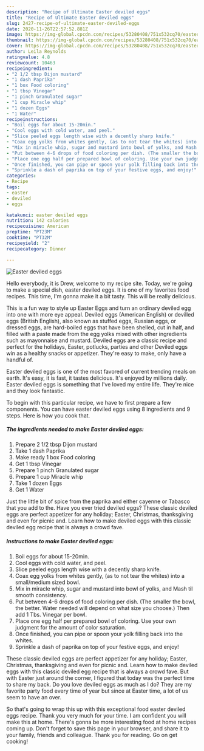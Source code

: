 ```yaml
---
description: "Recipe of Ultimate Easter deviled eggs"
title: "Recipe of Ultimate Easter deviled eggs"
slug: 2427-recipe-of-ultimate-easter-deviled-eggs
date: 2020-11-26T22:57:52.881Z
image: https://img-global.cpcdn.com/recipes/53280408/751x532cq70/easter-deviled-eggs-recipe-main-photo.jpg
thumbnail: https://img-global.cpcdn.com/recipes/53280408/751x532cq70/easter-deviled-eggs-recipe-main-photo.jpg
cover: https://img-global.cpcdn.com/recipes/53280408/751x532cq70/easter-deviled-eggs-recipe-main-photo.jpg
author: Leila Reynolds
ratingvalue: 4.8
reviewcount: 10463
recipeingredient:
- "2 1/2 tbsp Dijon mustard"
- "1 dash Paprika"
- "1 box Food coloring"
- "1 tbsp Vinegar"
- "1 pinch Granulated sugar"
- "1 cup Miracle whip"
- "1 dozen Eggs"
- "1 Water"
recipeinstructions:
- "Boil eggs for about 15-20min."
- "Cool eggs with cold water, and peel."
- "Slice peeled eggs length wise with a decently sharp knife."
- "Coax egg yolks from whites gently, (as to not tear the whites) into a small/medium sized bowl."
- "Mix in miracle whip, sugar and mustard into bowl of yolks, and Mash til smooth consistency."
- "Put between 4-6 drops of food coloring per dish. (The smaller the bowl, the better. Water needed will depend on what size you choose.) Then add 1 Tbs. Vinegar per bowl."
- "Place one egg half per prepared bowl of coloring. Use your own judgment for the amount of color saturation."
- "Once finished, you can pipe or spoon your yolk filling back into the whites."
- "Sprinkle a dash of paprika on top of your festive eggs, and enjoy!"
categories:
- Recipe
tags:
- easter
- deviled
- eggs

katakunci: easter deviled eggs 
nutrition: 142 calories
recipecuisine: American
preptime: "PT23M"
cooktime: "PT32M"
recipeyield: "2"
recipecategory: Dinner

---
```



![Easter deviled eggs](https://img-global.cpcdn.com/recipes/53280408/751x532cq70/easter-deviled-eggs-recipe-main-photo.jpg)

Hello everybody, it is Drew, welcome to my recipe site. Today, we're going to make a special dish, easter deviled eggs. It is one of my favorites food recipes. This time, I'm gonna make it a bit tasty. This will be really delicious.

This is a fun way to style up Easter Eggs and turn an ordinary deviled egg into one with more eye appeal. Deviled eggs (American English) or devilled eggs (British English), also known as stuffed eggs, Russian eggs, or dressed eggs, are hard-boiled eggs that have been shelled, cut in half, and filled with a paste made from the egg yolks mixed with other ingredients such as mayonnaise and mustard. Deviled eggs are a classic recipe and perfect for the holidays, Easter, potlucks, parties and other Deviled eggs win as a healthy snacks or appetizer. They&#39;re easy to make, only have a handful of.

Easter deviled eggs is one of the most favored of current trending meals on earth. It's easy, it is fast, it tastes delicious. It's enjoyed by millions daily. Easter deviled eggs is something that I've loved my entire life. They're nice and they look fantastic.


To begin with this particular recipe, we have to first prepare a few components. You can have easter deviled eggs using 8 ingredients and 9 steps. Here is how you cook that.

<!--inarticleads1-->

##### The ingredients needed to make Easter deviled eggs:

1. Prepare 2 1/2 tbsp Dijon mustard
1. Take 1 dash Paprika
1. Make ready 1 box Food coloring
1. Get 1 tbsp Vinegar
1. Prepare 1 pinch Granulated sugar
1. Prepare 1 cup Miracle whip
1. Take 1 dozen Eggs
1. Get 1 Water


Just the little bit of spice from the paprika and either cayenne or Tabasco that you add to the. Have you ever tried deviled eggs? These classic deviled eggs are perfect appetizer for any holiday; Easter, Christmas, thanksgiving and even for picnic and. Learn how to make deviled eggs with this classic deviled egg recipe that is always a crowd fave. 

<!--inarticleads2-->

##### Instructions to make Easter deviled eggs:

1. Boil eggs for about 15-20min.
1. Cool eggs with cold water, and peel.
1. Slice peeled eggs length wise with a decently sharp knife.
1. Coax egg yolks from whites gently, (as to not tear the whites) into a small/medium sized bowl.
1. Mix in miracle whip, sugar and mustard into bowl of yolks, and Mash til smooth consistency.
1. Put between 4-6 drops of food coloring per dish. (The smaller the bowl, the better. Water needed will depend on what size you choose.) Then add 1 Tbs. Vinegar per bowl.
1. Place one egg half per prepared bowl of coloring. Use your own judgment for the amount of color saturation.
1. Once finished, you can pipe or spoon your yolk filling back into the whites.
1. Sprinkle a dash of paprika on top of your festive eggs, and enjoy!


These classic deviled eggs are perfect appetizer for any holiday; Easter, Christmas, thanksgiving and even for picnic and. Learn how to make deviled eggs with this classic deviled egg recipe that is always a crowd fave. But with Easter just around the corner, I figured that today was the perfect time to share my back. Do you love deviled eggs as much as I do? They are my favorite party food every time of year but since at Easter time, a lot of us seem to have an over. 

So that's going to wrap this up with this exceptional food easter deviled eggs recipe. Thank you very much for your time. I am confident you will make this at home. There's gonna be more interesting food at home recipes coming up. Don't forget to save this page in your browser, and share it to your family, friends and colleague. Thank you for reading. Go on get cooking!

